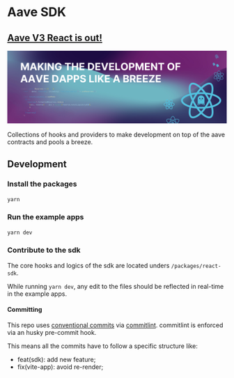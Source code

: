 # Aave SDK

## [Aave V3 React is out!](https://www.npmjs.com/package/aave-v3-react)

![banner](./assets/banner.jpg)

Collections of hooks and providers to make development on top of the aave contracts and pools a breeze.

## Development

### Install the packages

`yarn`

### Run the example apps

`yarn dev`

### Contribute to the sdk

The core hooks and logics of the sdk are located unders `/packages/react-sdk`.

While running `yarn dev`, any edit to the files should be reflected in real-time in the example apps.

#### Committing

This repo uses [conventional commits](https://www.conventionalcommits.org/en/v1.0.0/) via [commitlint](https://github.com/conventional-changelog/commitlint). commitlint is enforced via an husky pre-commit hook.

This means all the commits have to follow a specific structure like:

- feat(sdk): add new feature;
- fix(vite-app): avoid re-render;
